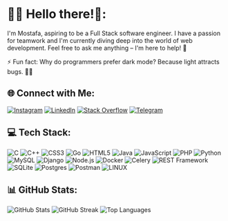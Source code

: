 # 👨‍💻 Hello there!👋:
  I'm Mostafa, aspiring to be a Full Stack software engineer. I have a passion for teamwork and I'm currently diving deep into the world of web development. Feel free to ask me anything – I'm here to help! 🌱

⚡ Fun fact: Why do programmers prefer dark mode? Because light attracts bugs. 🐛🌙

## 🌐 Connect with Me:
[![Instagram](https://img.shields.io/badge/Instagram-%23E4405F.svg?logo=Instagram&logoColor=white)](https://instagram.com/mostafa.m00717)
[![LinkedIn](https://img.shields.io/badge/LinkedIn-%230077B5.svg?logo=linkedin&logoColor=white)](https://linkedin.com/in/mostafa-moradi-481977247/)
[![Stack Overflow](https://img.shields.io/badge/-Stackoverflow-FE7A16?logo=stack-overflow&logoColor=white)](https://stackoverflow.com/users/21488534)
[![Telegram](https://img.shields.io/badge/Telegram-%232CA5E0.svg?logo=telegram&logoColor=white)](https://t.me/mostafa_moradi7)

## 💻 Tech Stack:
![C](https://img.shields.io/badge/c-%2300599C.svg?style=for-the-badge&logo=c&logoColor=white)
![C++](https://img.shields.io/badge/c++-%2300599C.svg?style=for-the-badge&logo=c%2B%2B&logoColor=white)
![CSS3](https://img.shields.io/badge/css3-%231572B6.svg?style=for-the-badge&logo=css3&logoColor=white)
![Go](https://img.shields.io/badge/go-%2300ADD8.svg?style=for-the-badge&logo=go&logoColor=white)
![HTML5](https://img.shields.io/badge/html5-%23E34F26.svg?style=for-the-badge&logo=html5&logoColor=white)
![Java](https://img.shields.io/badge/java-%23ED8B00.svg?style=for-the-badge&logo=java&logoColor=white)
![JavaScript](https://img.shields.io/badge/javascript-%23323330.svg?style=for-the-badge&logo=javascript&logoColor=%23F7DF1E)
![PHP](https://img.shields.io/badge/php-%23777BB4.svg?style=for-the-badge&logo=php&logoColor=white)
![Python](https://img.shields.io/badge/python-3670A0?style=for-the-badge&logo=python&logoColor=ffdd54)
![MySQL](https://img.shields.io/badge/mysql-%2300f.svg?style=for-the-badge&logo=mysql&logoColor=white)
![Django](https://img.shields.io/badge/django-%23092E20.svg?style=for-the-badge&logo=django&logoColor=white)
![Node.js](https://img.shields.io/badge/node.js-%2343853D.svg?style=for-the-badge&logo=node.js&logoColor=white)
![Docker](https://img.shields.io/badge/docker-%232496ED.svg?style=for-the-badge&logo=docker&logoColor=white)
![Celery](https://img.shields.io/badge/celery-%2300C244.svg?style=for-the-badge&logo=celery&logoColor=white)
![REST Framework](https://img.shields.io/badge/rest%20framework-%2300BFFF.svg?style=for-the-badge&logo=django&logoColor=white)
![SQLite](https://img.shields.io/badge/sqlite-%2307405e.svg?style=for-the-badge&logo=sqlite&logoColor=white)
![Postgres](https://img.shields.io/badge/postgres-%23316192.svg?style=for-the-badge&logo=postgresql&logoColor=white)
![Postman](https://img.shields.io/badge/Postman-FF6C37?style=for-the-badge&logo=postman&logoColor=white)
![LINUX](https://img.shields.io/badge/Linux-FCC624?style=for-the-badge&logo=linux&logoColor=black)


## 📊 GitHub Stats:
![GitHub Stats](https://github-readme-stats.vercel.app/api?username=MostafaMoradi7&theme=dark&hide_border=false&include_all_commits=false&count_private=false)
![GitHub Streak](https://github-readme-streak-stats.herokuapp.com/?user=MostafaMoradi7&theme=dark&hide_border=false)
![Top Languages](https://github-readme-stats.vercel.app/api/top-langs/?username=MostafaMoradi7&theme=dark&hide_border=false&layout=compact)
